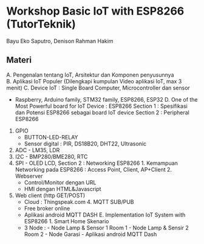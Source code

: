 # Workshop Basic IoT with ESP8266 (TutorTeknik)

Bayu Eko Saputro, Denison Rahman Hakim

## Materi
A. Pengenalan tentang IoT, Arsitektur dan Komponen penyusunnya  
B. Aplikasi IoT Populer (Dilengkapi kumpulan Video aplikasi IoT, max 3 menit)
C. Device IoT : Single Board Computer, Microcontroller dan sensor
   - Raspberry, Arduino family, STM32 family, ESP8266, ESP32
D. One of the Most Powerful board for IoT Device : ESP8266
   Section 1 : Spesifikasi dan Potensi ESP8266 sebagai board IoT device
	 Section 2 : Peripheral ESP8266
   1. GPIO
      - BUTTON-LED-RELAY
      - Sensor digital : PIR, DS18B20, DHT22, Ultrasonic
   2. ADC  - LM35, LDR
   3. I2C  - BMP280/BME280, RTC
   4. SPI  - OLED LCD, 
	 Section 2 : Networking ESP8266
	 1. Kemampuan Networking pada ESP8266 : Access Point, Client, AP+Client 
	 2. Webserver
      - Control/Monitor dengan URL
      - HMI dengan HTML&Javascript  
   3. Web client (http GET/POST) 
      - Cloud : Thingspeak.com
	 4. MQTT SUB/PUB
      - Free broker online
      - Aplikasi android MQTT DASH
E. Implementation IoT System with ESP8266
	 1. Smart Home Skenario
      - 3 Node : - Node Lamp & Sensor 1 Room 1
                 - Node Lamp & Sensir 2 Room 2
                 - Node Garasi
                 - Aplikasi android MQTT Dash
